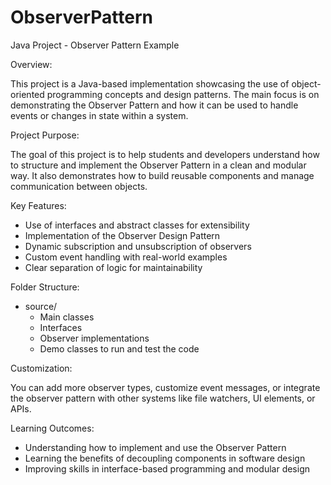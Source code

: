# ObserverPattern

Java Project - Observer Pattern Example

Overview:

This project is a Java-based implementation showcasing the use of object-oriented programming concepts and design patterns. The main focus is on demonstrating the Observer Pattern and how it can be used to handle events or changes in state within a system.

Project Purpose:

The goal of this project is to help students and developers understand how to structure and implement the Observer Pattern in a clean and modular way. It also demonstrates how to build reusable components and manage communication between objects.

Key Features:

- Use of interfaces and abstract classes for extensibility
- Implementation of the Observer Design Pattern
- Dynamic subscription and unsubscription of observers
- Custom event handling with real-world examples
- Clear separation of logic for maintainability

Folder Structure:

- source/
  - Main classes
  - Interfaces
  - Observer implementations
  - Demo classes to run and test the code


Customization:

You can add more observer types, customize event messages, or integrate the observer pattern with other systems like file watchers, UI elements, or APIs.

Learning Outcomes:

- Understanding how to implement and use the Observer Pattern
- Learning the benefits of decoupling components in software design
- Improving skills in interface-based programming and modular design



